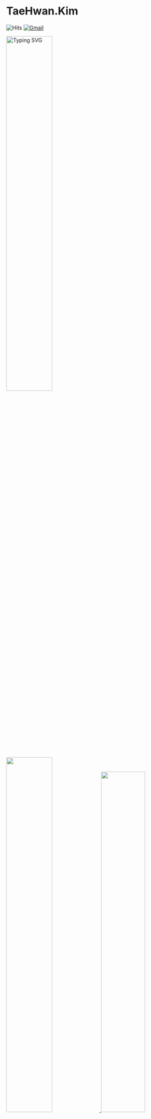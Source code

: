 # TaeHwan.Kim

<div align="Left"> 

![Hits](https://hits.seeyoufarm.com/api/count/incr/badge.svg?url=https%3A%2F%2Fgithub.com%2FTestFive&count_bg=%239C9C9C&title_bg=%23555555&icon=&icon_color=%23E7E7E7&title=View&edge_flat=false) [![Gmail](https://img.shields.io/badge/Gmail-D14836?style=flat&logo=Gmail&logoColor=white)](mailto:ktaehwan87@gmail.com) 

<a href="https://git.io/typing-svg">
<img src="https://readme-typing-svg.demolab.com?font=Metrophobic&size=35&duration=4500&pause=1000&color=AAD100&background=20232A&center=true&vCenter=true&width=435&height=70&lines=Hello+World+!!;TestFive's+GitHub+Profile." alt="Typing SVG" width=49.2%/>
</a>
</div>

<div align="Left">  
  <a href="https://github.com/anuraghazra/github-readme-stats">
    <img src="https://github-readme-stats.vercel.app/api?username=TestFive&show_icons=true&theme=merko&bg_color=20232a" width=49.2% />
  </a>
  <a href="https://github.com/anuraghazra/github-readme-stats">
    <img src="https://github-readme-stats.vercel.app/api/top-langs/?username=TestFive&layout=compact&theme=merko&bg_color=20232a" width=48.2% />
  </a>
  <a href="https://github.com/ashutosh00710/github-readme-activity-graph">
    <img src="https://activity-graph.herokuapp.com/graph?username=TestFive&theme=react-dark&bg_color=20232a&hide_border=true&line=68b486&color=95b607" width=98%/>
  </a>
</div>
<br>


![C](https://img.shields.io/badge/C-03599C?style=flat&logo=c&logoColor=white) ![C++](https://img.shields.io/badge/C++-9C033A?style=flat&logo=cplusplus&logoColor=white) ![MFC](https://img.shields.io/badge/MFC-5E5E5E?style=flat&logo=Microsoft&logoColor=white) ![C#](https://img.shields.io/badge/C%23-68217A?style=flat&logo=csharp&logoColor=white) ![WPF](https://img.shields.io/badge/WPF-5C2D91?style=flat&logo=.net&logoColor=white) ![XAML](https://img.shields.io/badge/XAML-0C54C2?style=flat&logo=xaml&logoColor=white) ![HTML](https://img.shields.io/badge/HTML-E34F26?style=flat&logo=html5&logoColor=white) ![XML](https://img.shields.io/badge/XML-0C54C2?style=flat&logo=xaml&logoColor=white) ![Verilog](https://img.shields.io/badge/VERILOG-E01F27?style=flat&logo=xilinx&logoColor=white) ![SystemVerilog](https://img.shields.io/badge/SYSTEM_VERILOG-010101?style=flat&logo=xilinx&logoColor=white)

 
 
  
 
<!--Reference-->
<!--
내 저장소를 README에 Pin으로 표시
&repo="내 저장소 이름"
[![Readme Card](https://github-readme-stats.vercel.app/api/pin/?username=TestFive&repo=github-readme-stats)](https://github.com/anuraghazra/github-readme-stats)
-->
<!--
Gif 이미지 파일 표시
  <img src = "https://user-images.githubusercontent.com/82634048/191684915-783d9c01-a4ef-4b9d-8500-baa4bf40827f.gif">
 -->

